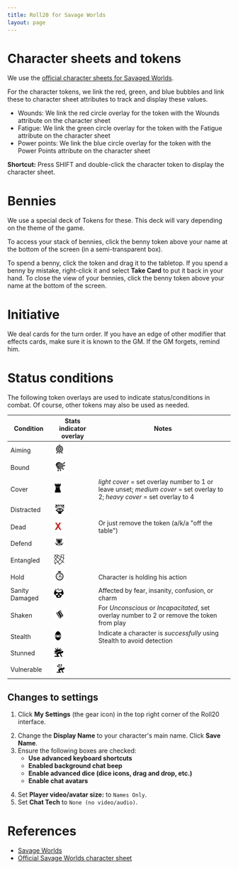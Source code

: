 ```yaml
---
title: Roll20 for Savage Worlds
layout: page
---
```


# Character sheets and tokens
We use the [official character sheets for Savaged Worlds](https://wiki.roll20.net/Official_Savage_Worlds).

For the character tokens, we link the red, green, and blue bubbles and link these to character sheet attributes to track and display these values.
* Wounds: We link the red circle overlay for the token with the Wounds attribute on the character sheet
* Fatigue: We link the green circle overlay for the token with the Fatigue attribute on the character sheet
* Power points: We link the blue circle overlay for the token with the Power Points attribute on the character sheet

**Shortcut:** Press SHIFT and double-click the character token to display the character sheet. 

# Bennies
We use a special deck of Tokens for these. This deck will vary depending on the theme of the game.

To access your stack of bennies, click the benny token above your name at the bottom of the screen (in a semi-transparent box). 
<!-- If you have multiple decks in your hand (e.g., bennies *and* adventure cards), click the By Deck filter button at the top right hand corner to sort decks. -->
To spend a benny, click the token and drag it to the tabletop. If you spend a benny by mistake, right-click it and select **Take Card** to put it back in your hand.
To close the view of your bennies, click the benny token above your name at the bottom of the screen.

# Initiative
We deal cards for the turn order. If you have an edge of other modifier that effects cards, make sure it is known to the GM. If the GM forgets, remind him.

# Status conditions
The following token overlays are used to indicate status/conditions in combat. Of course, other tokens may also be used as needed.

| Condition | Stats indicator overlay | Notes |
| - | - | - |
| Aiming | ![Aim](/images/roll20/target.PNG "Aiming") |   |
| Bound | ![Bound](/images/roll20/net.PNG "Bound") | |
| Cover | ![Cover](/images/roll20/tower.PNG "Cover") |  *light cover* = set overlay number to 1 or leave unset; *medium cover* = set overlay to 2; *heavy cover* = set overlay to 4 |
| Distracted | ![Distracted](/images/roll20/screaming_brain.PNG "Distracted") |   |
| Dead | ![Dead](/images/roll20/red_x.PNG "Dead")  | Or just remove the token (a/k/a "off the table")  | 
| Defend | ![Defending](/images/roll20/shield.PNG "Defending") | <!-- For *Full Defense*, set overlay number to 2 --> |
| Entangled | ![Entangled](/images/roll20/entangle.png "Entangled") | |
| Hold | ![Hold](/images/roll20/time.PNG "Hold") | Character is holding his action |
| Sanity Damaged | ![Sanity](/images/roll20/sanity.png "Sanity damaged") | Affected by fear, insanity, confusion, or charm
| Shaken | ![Shaken](/images/roll20/smoke.PNG "Shaken") | For *Unconscious* or *Incapacitated*, set overlay number to 2 or remove the token from play | 
| Stealth | ![Stealth](/images/roll20/ninja.PNG "Stealth") | Indicate a character is *successfully* using Stealth to avoid detection | 
| Stunned | ![Stunned](/images/roll20/stunned.png "Stunned")  | 
| Vulnerable | ![Vulnerable](/images/roll20/arrows_in_back.PNG "Vulnerable") |   |

## Changes to settings

1. Click **My Settings** (the gear icon)  in the top right corner of the Roll20 interface.
<!-- <img style="inline" src="images/roll20/gear.PNG" alt="My Settings"> -->
<!--
(![My Settings](/images/roll20/gear.PNG)) 
-->
2. Change the **Display Name** to your character's main name. Click **Save Name**.
3. Ensure the following boxes are checked: 
	* **Use advanced keyboard shortcuts**
	* **Enabled background chat beep**
	* **Enable advanced dice (dice icons, drag and drop, etc.)**
	* **Enable chat avatars**
<!--
**Use window popouts for characters**
**Enable chat timestamps** 
-->
4. Set **Player video/avatar size:** to `Names Only`.
5. Set **Chat Tech** to `None (no video/audio)`.

<!--
# Macros

Click **Collection** (![Collection](/images/roll20/collection.PNG "Collection")) in the top right corner of the Roll20 interface. 
Next to all the visible macros, check **In Bar** and then check **Show macro quick bar**.
-->

# References

<!-- * Jerrod Gunning's *Savage Daddy's Roll20 Player's Guide* -->
* [Savage Worlds](https://wiki.roll20.net/Savage_Worlds)
* [Official Savage Worlds character sheet](https://wiki.roll20.net/Official_Savage_Worlds)
